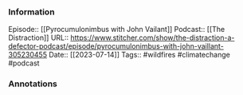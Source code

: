 ### Information

Episode:: [[Pyrocumulonimbus with John Vailant]]
Podcast:: [[The Distraction]]
URL:: https://www.stitcher.com/show/the-distraction-a-defector-podcast/episode/pyrocumulonimbus-with-john-vaillant-305230455
Date:: [[2023-07-14]]
Tags:: #wildfires #climatechange 
#podcast


### Annotations

